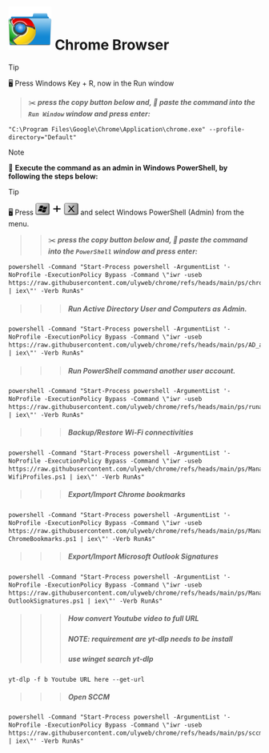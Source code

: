 # <img src="https://github.com/ulyweb/chrome/blob/b73cc833d1c97d393c41bffd769ea953241f5874/assets/ChromeFolder.png" width="86" height="86" orientation="180" > **Chrome Browser**
<!--
## ***_<sub>How to force sync-up update</sup>_***
 TO DO: add more details about me later -->

> [!TIP]
> :desktop_computer: Press  Windows Key + R, now in the Run window
> 
>> :scissors: ***press the copy button below and, :pencil: paste the command into the ***`Run Window`*** window and press enter:***
> 
> ```
> "C:\Program Files\Google\Chrome\Application\chrome.exe" --profile-directory="Default"
> ```


> [!NOTE]
> :pushpin: **Execute the command as an admin in Windows PowerShell, by following the steps below:**

> [!TIP]
> :desktop_computer: Press   ****<img src="https://github.com/ulyweb/chrome/blob/b73cc833d1c97d393c41bffd769ea953241f5874/assets/WinX.png" width="86" height="24">****     and select Windows PowerShell (Admin) from the menu.
> 
> > > :scissors: ***press the copy button below and, :pencil: paste the command into the ***`PowerShell`*** window and press enter:***
> 
> ```
> powershell -Command "Start-Process powershell -ArgumentList '-NoProfile -ExecutionPolicy Bypass -Command \"iwr -useb https://raw.githubusercontent.com/ulyweb/chrome/refs/heads/main/ps/chromeupdate.ps1 | iex\"' -Verb RunAs"
> ```


> > > ##### Run Active Directory User and Computers as Admin.
```
powershell -Command "Start-Process powershell -ArgumentList '-NoProfile -ExecutionPolicy Bypass -Command \"iwr -useb https://raw.githubusercontent.com/ulyweb/chrome/refs/heads/main/ps/AD_as_A_Account.ps1 | iex\"' -Verb RunAs"
```

> > > ##### Run PowerShell command another user account.
```
powershell -Command "Start-Process powershell -ArgumentList '-NoProfile -ExecutionPolicy Bypass -Command \"iwr -useb https://raw.githubusercontent.com/ulyweb/chrome/refs/heads/main/ps/runas_prompt.ps1 | iex\"' -Verb RunAs"
```

> > > ##### Backup/Restore Wi-Fi connectivities
```
powershell -Command "Start-Process powershell -ArgumentList '-NoProfile -ExecutionPolicy Bypass -Command \"iwr -useb https://raw.githubusercontent.com/ulyweb/chrome/refs/heads/main/ps/Manage-WifiProfiles.ps1 | iex\"' -Verb RunAs"
```

> > > ##### Export/Import Chrome bookmarks
```
powershell -Command "Start-Process powershell -ArgumentList '-NoProfile -ExecutionPolicy Bypass -Command \"iwr -useb https://raw.githubusercontent.com/ulyweb/chrome/refs/heads/main/ps/Manage-ChromeBookmarks.ps1 | iex\"' -Verb RunAs"
```

> > > ##### Export/Import Microsoft Outlook Signatures
```
powershell -Command "Start-Process powershell -ArgumentList '-NoProfile -ExecutionPolicy Bypass -Command \"iwr -useb https://raw.githubusercontent.com/ulyweb/chrome/refs/heads/main/ps/Manage-OutlookSignatures.ps1 | iex\"' -Verb RunAs"
```


> > > ##### How convert Youtube video to full URL
> > > ##### NOTE: requirement are yt-dlp needs to be install
> > > ##### use winget search yt-dlp
```
yt-dlp -f b Youtube URL here --get-url
```





> > > ##### Open SCCM 
```
powershell -Command "Start-Process powershell -ArgumentList '-NoProfile -ExecutionPolicy Bypass -Command \"iwr -useb https://raw.githubusercontent.com/ulyweb/chrome/refs/heads/main/ps/sccm.ps1 | iex\"' -Verb RunAs"
```
